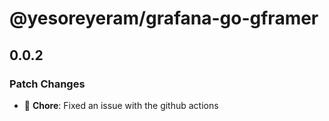 # @yesoreyeram/grafana-go-gframer

## 0.0.2

### Patch Changes

- 🐛 **Chore**: Fixed an issue with the github actions
